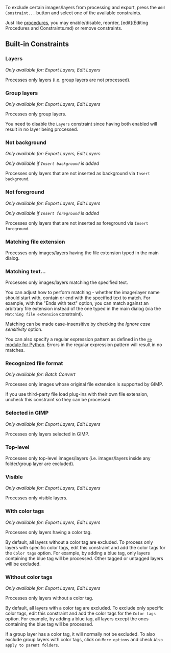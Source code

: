 To exclude certain images/layers from processing and export, press the `Add Constraint...` button and select one of the available constraints.

Just like [procedures](Procedures.md), you may enable/disable, reorder, [edit](Editing Procedures and Constraints.md) or remove constraints.


## Built-in Constraints

### Layers

*Only available for: Export Layers, Edit Layers*

Processes only layers (i.e. group layers are not processed).

### Group layers

*Only available for: Export Layers, Edit Layers*

Processes only group layers.

You need to disable the `Layers` constraint since having both enabled will result in no layer being processed.

### Not background

*Only available for: Export Layers, Edit Layers*

*Only available if `Insert background` is added*

Processes only layers that are not inserted as background via `Insert background`.

### Not foreground

*Only available for: Export Layers, Edit Layers*

*Only available if `Insert foreground` is added*

Processes only layers that are not inserted as foreground via `Insert foreground`.

### Matching file extension

Processes only images/layers having the file extension typed in the main dialog.

### Matching text...

Processes only images/layers matching the specified text.

You can adjust how to perform matching - whether the image/layer name should start with, contain or end with the specified text to match. For example, with the "Ends with text" option, you can match against an arbitrary file extension instead of the one typed in the main dialog (via the `Matching file extension` constraint).

Matching can be made case-insensitive by checking the *Ignore case sensitivity* option.

You can also specify a regular expression pattern as defined in the [`re` module for Python](https://docs.python.org/3/library/re.html). Errors in the regular expression pattern will result in no matches.

### Recognized file format

*Only available for: Batch Convert*

Processes only images whose original file extension is supported by GIMP.

If you use third-party file load plug-ins with their own file extension, uncheck this constraint so they can be processed.

### Selected in GIMP

*Only available for: Export Layers, Edit Layers*

Processes only layers selected in GIMP.

### Top-level

Processes only top-level images/layers (i.e. images/layers inside any folder/group layer are excluded).

### Visible

*Only available for: Export Layers, Edit Layers*

Processes only visible layers.

### With color tags

*Only available for: Export Layers, Edit Layers*

Processes only layers having a color tag.

By default, all layers without a color tag are excluded.
To process only layers with specific color tags, edit this constraint and add the color tags for the `Color tags` option.
For example, by adding a blue tag, only layers containing the blue tag will be processed.
Other tagged or untagged layers will be excluded.

### Without color tags

*Only available for: Export Layers, Edit Layers*

Processes only layers without a color tag.

By default, all layers with a color tag are excluded.
To exclude only specific color tags, edit this constraint and add the color tags for the `Color tags` option.
For example, by adding a blue tag, all layers except the ones containing the blue tag will be processed.

If a group layer has a color tag, it will normally not be excluded.
To also exclude group layers with color tags, click on `More options` and check `Also apply to parent folders`.
